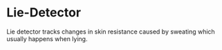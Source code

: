 # Lie-Detector
Lie detector tracks changes in skin resistance caused by sweating which usually happens when lying.

